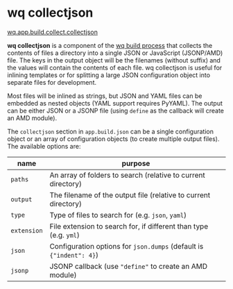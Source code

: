 wq collectjson
==============

[wq.app.build.collect.collectjson]

**wq collectjson** is a component of the [wq build process] that collects the contents of files a directory into a single JSON or JavaScript (JSONP/AMD) file.  The keys in the output object will be the filenames (without suffix) and the values will contain the contents of each file.  wq collectjson is useful for inlining templates or for splitting a large JSON configuration object into separate files for development.

Most files will be inlined as strings, but JSON and YAML files can be embedded as nested objects (YAML support requires PyYAML).  The output can be either JSON or a JSONP file (using `define` as the callback will create an AMD module).

The `collectjson` section in `app.build.json` can be a single configuration object or an array of configuration objects (to create multiple output files).  The available options are:

 name | purpose
------|---------
`paths` | An array of folders to search (relative to current directory)
`output` | The filename of the output file (relative to current directory)
`type` | Type of files to search for (e.g. `json`, `yaml`)
`extension` | File extension to search for, if different than type (e.g. `yml`)
`json` | Configuration options for `json.dumps` (default is `{"indent": 4}`)
`jsonp` | JSONP callback (use `"define"` to create an AMD module)

[wq build process]: http://wq.io/docs/build
[wq.app.build.collect.collectjson]: https://github.com/wq/wq.app/blob/master/build/collect.py#L56-L84
